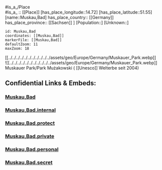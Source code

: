 ﻿---
location: [51.55,14.72] 
mapzoom: [7,12] 
mapmarker: city 
type: City
tags:
- geo/City


SpocWebEntityId: 32640
isDeleted: false
confidential: public

---
#is_a_/Place  
#is_a_ :: [[Place]] 
[has_place_longitude::14.72] 
[has_place_latitude::51.55] 
[name::Muskau,Bad] 
has_place_country:: [[Germany]]  
has_place_province:: [[Sachsen]] ] 
[Population::] 
[Unknown::] 


```leaflet
id: Muskau,Bad
coordinates: [[Muskau,Bad]] 
markerFile: [[Muskau,Bad]] 
defaultZoom: 11 
maxZoom: 18
```


[[../../../../../../../../../../../assets/geo/Europe/Germany/Muskauer_Park.webp]] 
![[../../../../../../../../../../../assets/geo/Europe/Germany/Muskauer_Park.webp]] 
Muskauer Park/Park Mużakowski ( [[Unesco]] Welterbe seit 2004)  

## Confidential Links & Embeds: 

### [Muskau,Bad](/_public/Earth/Continent/Europe/Europe~Central/Germany/Germany~East/Sachsen/counties~Sachsen/Görlitz/cities~Görlitz/Muskau,Bad.md) 

### [Muskau,Bad.internal](/_internal/Earth/Continent/Europe/Europe~Central/Germany/Germany~East/Sachsen/counties~Sachsen/Görlitz/cities~Görlitz/Muskau,Bad.internal.md) 

### [Muskau,Bad.protect](/_protect/Earth/Continent/Europe/Europe~Central/Germany/Germany~East/Sachsen/counties~Sachsen/Görlitz/cities~Görlitz/Muskau,Bad.protect.md) 

### [Muskau,Bad.private](/_private/Earth/Continent/Europe/Europe~Central/Germany/Germany~East/Sachsen/counties~Sachsen/Görlitz/cities~Görlitz/Muskau,Bad.private.md) 

### [Muskau,Bad.personal](/_personal/Earth/Continent/Europe/Europe~Central/Germany/Germany~East/Sachsen/counties~Sachsen/Görlitz/cities~Görlitz/Muskau,Bad.personal.md) 

### [Muskau,Bad.secret](/_secret/Earth/Continent/Europe/Europe~Central/Germany/Germany~East/Sachsen/counties~Sachsen/Görlitz/cities~Görlitz/Muskau,Bad.secret.md) 
